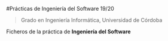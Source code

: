 #Prácticas de Ingeniería del Software 19/20

>Grado en Ingeniería Informática, Universidad de Córdoba

Ficheros de la práctica de **Ingeniería del Software**
